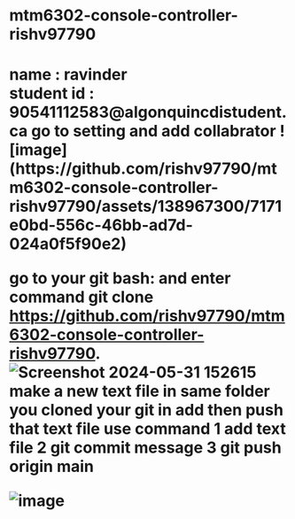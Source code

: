 # mtm6302-console-controller-rishv97790
<h1>name : ravinder<br>student id : 90541112583@algonquincdistudent.ca
go to setting and add collabrator
![image](https://github.com/rishv97790/mtm6302-console-controller-rishv97790/assets/138967300/7171e0bd-556c-46bb-ad7d-024a0f5f90e2)

go to your git bash: and enter command git clone https://github.com/rishv97790/mtm6302-console-controller-rishv97790.
![Screenshot 2024-05-31 152615](https://github.com/rishv97790/mtm6302-console-controller-rishv97790/assets/138967300/a1b1292c-928b-4e26-828a-16af547d8c25)
make a new text file in same folder you cloned your git in add then push that text file
use command
1 add text file
2 git commit message 
3 git push origin main

![image](https://github.com/rishv97790/mtm6302-console-controller-rishv97790/assets/138967300/9769f5ae-ed75-4682-a6eb-1b48c78e9fdc)
